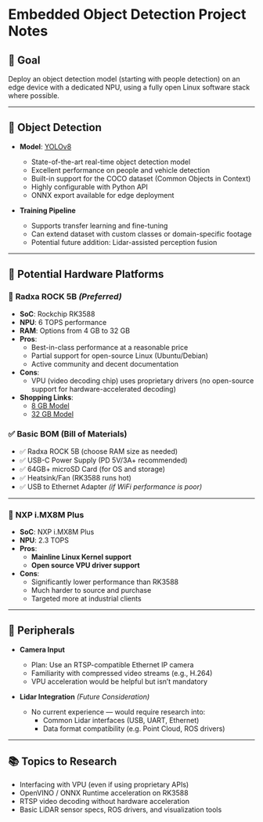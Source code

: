 # Embedded Object Detection Project Notes

## 🎯 Goal
Deploy an object detection model (starting with people detection) on an edge device with a dedicated NPU, using a fully open Linux software stack where possible.

---

## 🧠 Object Detection

- **Model**: [YOLOv8](https://github.com/ultralytics/ultralytics)
  - State-of-the-art real-time object detection model
  - Excellent performance on people and vehicle detection
  - Built-in support for the COCO dataset (Common Objects in Context)
  - Highly configurable with Python API
  - ONNX export available for edge deployment

- **Training Pipeline**
  - Supports transfer learning and fine-tuning
  - Can extend dataset with custom classes or domain-specific footage
  - Potential future addition: Lidar-assisted perception fusion

---

## 🧰 Potential Hardware Platforms

### 🥇 **Radxa ROCK 5B** *(Preferred)*
- **SoC**: Rockchip RK3588
- **NPU**: 6 TOPS performance
- **RAM**: Options from 4 GB to 32 GB
- **Pros**:
  - Best-in-class performance at a reasonable price
  - Partial support for open-source Linux (Ubuntu/Debian)
  - Active community and decent documentation
- **Cons**:
  - VPU (video decoding chip) uses proprietary drivers (no open-source support for hardware-accelerated decoding)
- **Shopping Links**:
  - [8 GB Model](https://www.amazon.com/dp/B0D1TZHFQF?th=1)
  - [32 GB Model](https://www.amazon.com/Radxa-5B-Connector-Computer-32GB/dp/B0D1T9MK83?utm_source=chatgpt.com&th=1)

### ✅ Basic BOM (Bill of Materials)
- ✅ Radxa ROCK 5B (choose RAM size as needed)
- ✅ USB-C Power Supply (PD 5V/3A+ recommended)
- ✅ 64GB+ microSD Card (for OS and storage)
- ✅ Heatsink/Fan (RK3588 runs hot)
- ✅ USB to Ethernet Adapter *(if WiFi performance is poor)*

---

### 🧪 **NXP i.MX8M Plus**
- **SoC**: NXP i.MX8M Plus
- **NPU**: 2.3 TOPS
- **Pros**:
  - **Mainline Linux Kernel support**
  - **Open source VPU driver support**
- **Cons**:
  - Significantly lower performance than RK3588
  - Much harder to source and purchase
  - Targeted more at industrial clients

---

## 🎥 Peripherals

- **Camera Input**
  - Plan: Use an RTSP-compatible Ethernet IP camera
  - Familiarity with compressed video streams (e.g., H.264)
  - VPU acceleration would be helpful but isn’t mandatory

- **Lidar Integration** *(Future Consideration)*
  - No current experience — would require research into:
    - Common Lidar interfaces (USB, UART, Ethernet)
    - Data format compatibility (e.g. Point Cloud, ROS drivers)

---

## 📚 Topics to Research
- Interfacing with VPU (even if using proprietary APIs)
- OpenVINO / ONNX Runtime acceleration on RK3588
- RTSP video decoding without hardware acceleration
- Basic LiDAR sensor specs, ROS drivers, and visualization tools
